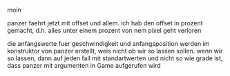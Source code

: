 moin

panzer faehrt jetzt mit offset und allem. ich hab den offset in prozent gemacht, d.h. alles unter einem prozent von nem pixel geht verloren

die anfangswerte fuer geschwindigkeit und anfangsposition werden im konstruktor von panzer erstellt, weis nicht ob wir so lassen sollen. wenn wir so lassen, dann auf jeden fall mit standartwerten und nicht so wie grade ist, dass panzer mit argumenten in Game aufgerufen wird
